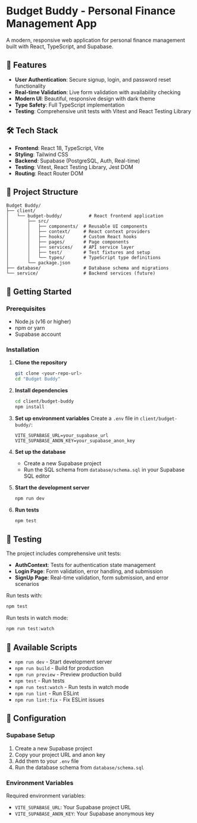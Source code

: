 # Budget Buddy - Personal Finance Management App

A modern, responsive web application for personal finance management built with React, TypeScript, and Supabase.

## 🚀 Features

- **User Authentication**: Secure signup, login, and password reset functionality
- **Real-time Validation**: Live form validation with availability checking
- **Modern UI**: Beautiful, responsive design with dark theme
- **Type Safety**: Full TypeScript implementation
- **Testing**: Comprehensive unit tests with Vitest and React Testing Library

## 🛠️ Tech Stack

- **Frontend**: React 18, TypeScript, Vite
- **Styling**: Tailwind CSS
- **Backend**: Supabase (PostgreSQL, Auth, Real-time)
- **Testing**: Vitest, React Testing Library, Jest DOM
- **Routing**: React Router DOM

## 📁 Project Structure

```
Budget Buddy/
├── client/
│   └── budget-buddy/          # React frontend application
│       ├── src/
│       │   ├── components/  # Reusable UI components
│       │   ├── context/     # React context providers
│       │   ├── hooks/       # Custom React hooks
│       │   ├── pages/       # Page components
│       │   ├── services/    # API service layer
│       │   ├── test/        # Test fixtures and setup
│       │   └── types/       # TypeScript type definitions
│       └── package.json
├── database/                # Database schema and migrations
└── service/                 # Backend services (future)
```

## 🚀 Getting Started

### Prerequisites

- Node.js (v16 or higher)
- npm or yarn
- Supabase account

### Installation

1. **Clone the repository**
   ```bash
   git clone <your-repo-url>
   cd "Budget Buddy"
   ```

2. **Install dependencies**
   ```bash
   cd client/budget-buddy
   npm install
   ```

3. **Set up environment variables**
   Create a `.env` file in `client/budget-buddy/`:
   ```env
   VITE_SUPABASE_URL=your_supabase_url
   VITE_SUPABASE_ANON_KEY=your_supabase_anon_key
   ```

4. **Set up the database**
   - Create a new Supabase project
   - Run the SQL schema from `database/schema.sql` in your Supabase SQL editor

5. **Start the development server**
   ```bash
   npm run dev
   ```

6. **Run tests**
   ```bash
   npm test
   ```

## 🧪 Testing

The project includes comprehensive unit tests:

- **AuthContext**: Tests for authentication state management
- **Login Page**: Form validation, error handling, and submission
- **SignUp Page**: Real-time validation, form submission, and error scenarios

Run tests with:
```bash
npm test
```

Run tests in watch mode:
```bash
npm run test:watch
```

## 📝 Available Scripts

- `npm run dev` - Start development server
- `npm run build` - Build for production
- `npm run preview` - Preview production build
- `npm test` - Run tests
- `npm run test:watch` - Run tests in watch mode
- `npm run lint` - Run ESLint
- `npm run lint:fix` - Fix ESLint issues

## 🔧 Configuration

### Supabase Setup

1. Create a new Supabase project
2. Copy your project URL and anon key
3. Add them to your `.env` file
4. Run the database schema from `database/schema.sql`

### Environment Variables

Required environment variables:
- `VITE_SUPABASE_URL`: Your Supabase project URL
- `VITE_SUPABASE_ANON_KEY`: Your Supabase anonymous key
